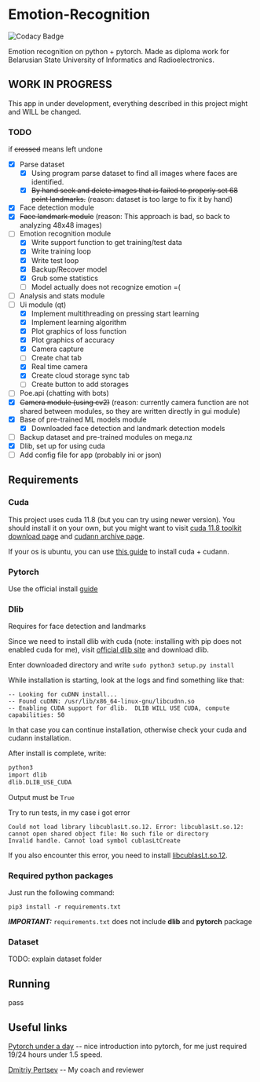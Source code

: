 # Emotion-Recognition

![Codacy Badge](https://api.codacy.com/project/badge/Grade/fa07a39a4cfe41d3a4c04a3d7e1dbde8)

Emotion recognition on python + pytorch. Made as diploma work for Belarusian State University of Informatics and Radioelectronics.

## WORK IN PROGRESS

This app in under development, everything described in this project might and WILL be changed.

### TODO

if ~~crossed~~ means left undone

- [x] Parse dataset
  - [x] Using program parse dataset to find all images where faces are identified.
  - [x] ~~By hand seek and delete images that is failed to properly set 68 point landmarks.~~ (reason: dataset is too large to fix it by hand)
- [x] Face detection module
- [x] ~~Face landmark module~~ (reason: This approach is bad, so back to analyzing 48x48 images)
- [ ] Emotion recognition module
  - [x] Write support function to get training/test data
  - [x] Write training loop
  - [x] Write test loop
  - [x] Backup/Recover model
  - [x] Grub some statistics
  - [ ] Model actually does not recognize emotion =(
- [ ] Analysis and stats module
- [ ] Ui module (qt)
  - [x] Implement multithreading on pressing start learning
  - [x] Implement learning algorithm
  - [x] Plot graphics of loss function
  - [x] Plot graphics of accuracy
  - [x] Camera capture
  - [ ] Create chat tab
  - [x] Real time camera
  - [x] Create cloud storage sync tab
  - [ ] Create button to add storages
- [ ] Poe.api (chatting with bots)
- [x] ~~Camera module (using cv2)~~
(reason: currently camera function are not shared between modules, so they are written directly in gui module)
- [x] Base of pre-trained ML models module
  - [x] Downloaded face detection and landmark detection models
- [ ] Backup dataset and pre-trained modules on mega.nz
- [x] Dlib, set up for using cuda
- [ ] Add config file for app (probably ini or json)

## Requirements

### Cuda

This project uses cuda 11.8 (but you can try using newer version). You should install it on your own, but you might want to visit [cuda 11.8 toolkit download page](https://developer.nvidia.com/cuda-11-8-0-download-archive) and [cudann archive page](https://developer.nvidia.com/rdp/cudnn-archive).

If your os is ubuntu, you can use [this guide](https://medium.com/@gokul.a.krishnan/how-to-install-cuda-cudnn-and-tensorflow-on-ubuntu-22-04-2023-20fdfdb96907) to install cuda + cudann.

### Pytorch

Use the official install [guide](https://pytorch.org/get-started/locally/)

### Dlib

Requires for face detection and landmarks

Since we need to install dlib with cuda (note: installing with pip does not enabled cuda for me), visit [official dlib site](http://dlib.net/) and download dlib.

Enter downloaded directory and write ```sudo python3 setup.py install```

While installation is starting, look at the logs and find something like that:

```text
-- Looking for cuDNN install...
-- Found cuDNN: /usr/lib/x86_64-linux-gnu/libcudnn.so
-- Enabling CUDA support for dlib.  DLIB WILL USE CUDA, compute capabilities: 50
```

In that case you can continue installation, otherwise check your cuda and cudann installation.

After install is complete, write:

```bash
python3
import dlib
dlib.DLIB_USE_CUDA
```

Output must be ```True```

Try to run tests, in my case i got error

```text
Could not load library libcublasLt.so.12. Error: libcublasLt.so.12: cannot open shared object file: No such file or directory
Invalid handle. Cannot load symbol cublasLtCreate
```

If you also encounter this error, you need to install [libcublasLt.so.12](https://packages.debian.org/trixie/amd64/libcublaslt12/download).

### Required python packages

Just run the following command:

```pip3
pip3 install -r requirements.txt
```

***IMPORTANT:*** ```requirements.txt``` does not include **dlib** and **pytorch** package

### Dataset

TODO: explain dataset folder

## Running

pass

## Useful links

[Pytorch under a day](https://www.youtube.com/watch?v=Z_ikDlimN6A) -- nice introduction into pytorch, for me just required 19/24 hours under 1.5 speed.

[Dmitriy Pertsev](https://www.bsuir.by/ru/kaf-evm/pertsau) -- My coach and reviewer
